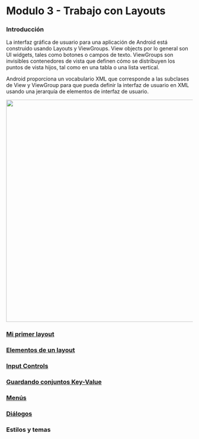 # Modulo 3 - Trabajo con Layouts

### Introducción

La interfaz gráfica de usuario para una aplicación de Android está construido usando Layouts y ViewGroups. View objects por lo general son UI widgets, tales como botones o campos de texto. ViewGroups son invisibles contenedores de vista que definen cómo se distribuyen los puntos de vista hijos, tal como en una tabla o una lista vertical.

Android proporciona un vocabulario XML que corresponde a las subclases de View y ViewGroup para que pueda definir la interfaz de usuario en XML usando una jerarquía de elementos de interfaz de usuario.

<img src="https://developer.android.com/images/viewgroup.png" width="600">


### [Mi primer layout](/chapter3/topic1.md)
### [Elementos de un layout](/chapter3/topic2.md)
### [Input Controls](/chapter3/topic3.md)
### [Guardando conjuntos Key-Value](/chapter3/topic4.md)
### [Menús](/chapter3/topic5.md)
### [Diálogos](/chapter3/topic6.md)
### Estilos y temas

